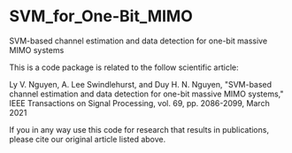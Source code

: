 # SVM_for_One-Bit_MIMO
SVM-based channel estimation and data detection for one-bit massive MIMO systems

This is a code package is related to the follow scientific article:

Ly V. Nguyen, A. Lee Swindlehurst, and Duy H. N. Nguyen, "SVM-based channel estimation and data detection for one-bit massive MIMO systems,"
IEEE Transactions on Signal Processing, vol. 69, pp. 2086-2099, March 2021

If you in any way use this code for research that results in publications, please cite our original article listed above.
